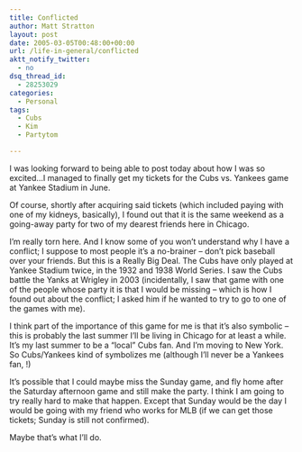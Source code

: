 ```yaml
---
title: Conflicted
author: Matt Stratton
layout: post
date: 2005-03-05T00:48:00+00:00
url: /life-in-general/conflicted
aktt_notify_twitter:
  - no
dsq_thread_id:
  - 28253029
categories:
  - Personal
tags:
  - Cubs
  - Kim
  - Partytom

---
```

I was looking forward to being able to post today about how I was so excited&#8230;I managed to finally get my tickets for the Cubs vs. Yankees game at Yankee Stadium in June.

Of course, shortly after acquiring said tickets (which included paying with one of my kidneys, basically), I found out that it is the same weekend as a going-away party for two of my dearest friends here in Chicago.

I&#8217;m really torn here. And I know some of you won&#8217;t understand why I have a conflict; I suppose to most people it&#8217;s a no-brainer &#8211; don&#8217;t pick baseball over your friends. But this is a Really Big Deal. The Cubs have only played at Yankee Stadium twice, in the 1932 and 1938 World Series. I saw the Cubs battle the Yanks at Wrigley in 2003 (incidentally, I saw that game with one of the people whose party it is that I would be missing &#8211; which is how I found out about the conflict; I asked him if he wanted to try to go to one of the games with me).

I think part of the importance of this game for me is that it&#8217;s also symbolic &#8211; this is probably the last summer I&#8217;ll be living in Chicago for at least a while. It&#8217;s my last summer to be a &#8220;local&#8221; Cubs fan. And I&#8217;m moving to New York. So Cubs/Yankees kind of symbolizes me (although I&#8217;ll never be a Yankees fan, !)

It&#8217;s possible that I could maybe miss the Sunday game, and fly home after the Saturday afternoon game and still make the party. I think I am going to try really hard to make that happen. Except that Sunday would be the day I would be going with my friend who works for MLB (if we can get those tickets; Sunday is still not confirmed).

Maybe that&#8217;s what I&#8217;ll do.